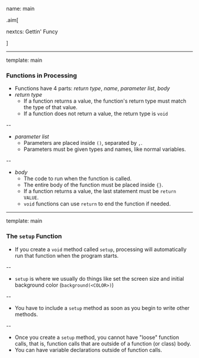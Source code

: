 name: main

.aim[<div>
nextcs: Gettin' Funcy
</div>]

---
template: main

### Functions in Processing

* Functions have 4 parts: _return type_, _name_, _parameter list_, _body_
* _return type_
  - If a function returns a value, the function's return type must match the type of that value.
  - If a function does not return a value, the return type is `void`

--
* _parameter list_
  - Parameters are placed inside `()`, separated by `,`.
  - Parameters must be given types and names, like normal variables.

--
* _body_
  - The code to run when the function is called.
  - The entire body of the function must be placed inside `{}`.
  - If a function returns a value, the last statement must be `return VALUE`.
  - `void` functions can use `return` to end the function if needed.

---
template: main

### The `setup` Function

* If you create a `void` method called `setup`, processing will automatically run that function when the program starts.

--
* `setup` is where we usually do things like set the screen size and initial background color (`background(<COLOR>)`)

--
* You have to include a `setup` method as soon as you begin to write other methods.

--
* Once you create a `setup` method, you cannot have "loose" function calls, that is, function calls that are outside of a function (or class) body.
* You can have variable declarations outside of function calls.
